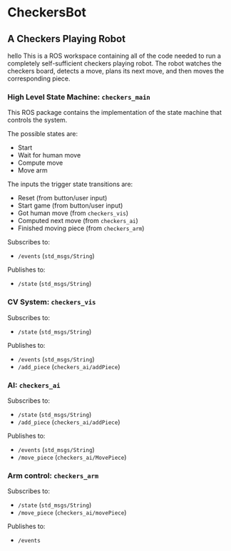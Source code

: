 # CheckersBot
## A Checkers Playing Robot
hello
This is a ROS workspace containing all of the code needed to run a completely self-sufficient checkers playing robot.
The robot watches the checkers board, detects a move, plans its next move, and then moves the corresponding piece.

### High Level State Machine: `checkers_main`
This ROS package contains the implementation of the state machine that controls the system.

The possible states are:
 - Start
 - Wait for human move
 - Compute move
 - Move arm

The inputs the trigger state transitions are:
 - Reset (from button/user input)
 - Start game (from button/user input)
 - Got human move (from `checkers_vis`)
 - Computed next move (from `checkers_ai`)
 - Finished moving piece (from `checkers_arm`)

Subscribes to:
 - `/events` (`std_msgs/String`)

Publishes to:
 - `/state` (`std_msgs/String`)

### CV System: `checkers_vis`

Subscribes to:
 - `/state` (`std_msgs/String`)

Publishes to:
 - `/events` (`std_msgs/String`)
 - `/add_piece` (`checkers_ai/addPiece`)

### AI: `checkers_ai`

Subscribes to:
 - `/state` (`std_msgs/String`)
 - `/add_piece` (`checkers_ai/addPiece`)

Publishes to:
 - `/events` (`std_msgs/String`)
 - `/move_piece` (`checkers_ai/MovePiece`)

### Arm control: `checkers_arm`

Subscribes to:
 - `/state` (`std_msgs/String`)
 - `/move_piece` (`checkers_ai/movePiece`)

Publishes to:
 - `/events`

